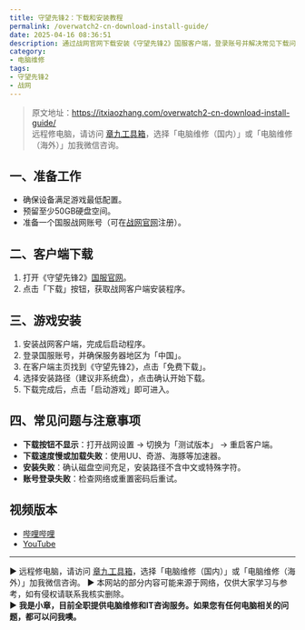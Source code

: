 ```yaml
---
title: 守望先锋2：下载和安装教程
permalink: /overwatch2-cn-download-install-guide/
date: 2025-04-16 08:36:51
description: 通过战网官网下载安装《守望先锋2》国服客户端，登录账号并解决常见下载问题，快速进入游戏。
category:
- 电脑维修
tags:
- 守望先锋2
- 战网
---
```


> 原文地址：<https://itxiaozhang.com/overwatch2-cn-download-install-guide/>  
> 远程修电脑，请访问 [章九工具箱](https://zhang9.com/)，选择「电脑维修（国内）」或「电脑维修（海外）」加我微信咨询。 

## 一、准备工作

- 确保设备满足游戏最低配置。
- 预留至少50GB硬盘空间。
- 准备一个国服战网账号（可在[战网官网](https://shop.battlenet.com.cn/)注册）。

## 二、客户端下载

1. 打开《守望先锋2》[国服官网](https://ow.blizzard.cn/download/#/)。
2. 点击「下载」按钮，获取战网客户端安装程序。

## 三、游戏安装

1. 安装战网客户端，完成后启动程序。
2. 登录国服账号，并确保服务器地区为「中国」。
3. 在客户端主页找到《守望先锋2》，点击「免费下载」。
4. 选择安装路径（建议非系统盘），点击确认开始下载。
5. 下载完成后，点击「启动游戏」即可进入。

## 四、常见问题与注意事项

- **下载按钮不显示**：打开战网设置 → 切换为「测试版本」 → 重启客户端。
- **下载速度慢或加载失败**：使用UU、奇游、海豚等加速器。
- **安装失败**：确认磁盘空间充足，安装路径不含中文或特殊字符。
- **账号登录失败**：检查网络或重置密码后重试。

## 视频版本

- [哔哩哔哩](https://space.bilibili.com/3546607630944387)
- [YouTube](https://www.youtube.com/@itxiaozhang)

---
▶ 远程修电脑，请访问 [章九工具箱](https://zhang9.com/)，选择「电脑维修（国内）」或「电脑维修（海外）」加我微信咨询。 
▶ 本网站的部分内容可能来源于网络，仅供大家学习与参考，如有侵权请联系我核实删除。  
▶ **我是小章，目前全职提供电脑维修和IT咨询服务。如果您有任何电脑相关的问题，都可以问我噢。**  
